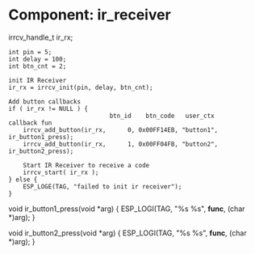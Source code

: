 # Component: ir_receiver

irrcv_handle_t ir_rx;
	
	int pin = 5;
	int delay = 100;
	int btn_cnt = 2;
	
	init IR Receiver
    ir_rx = irrcv_init(pin, delay, btn_cnt);
	
	Add button callbacks
    if ( ir_rx != NULL ) {
				                btn_id	  btn_code   user_ctx      callback fun
        irrcv_add_button(ir_rx, 	 0, 0x00FF14EB, "button1", ir_button1_press);
        irrcv_add_button(ir_rx, 	 1, 0x00FF04FB, "button2", ir_button2_press);   
		
		Start IR Receiver to receive a code
        irrcv_start( ir_rx );
    } else {
        ESP_LOGE(TAG, "failed to init ir receiver");
    }
	
void ir_button1_press(void *arg) {
    ESP_LOGI(TAG, "%s %s", __func__, (char *)arg);
}

void ir_button2_press(void *arg) {
    ESP_LOGI(TAG, "%s %s", __func__, (char *)arg);
}	